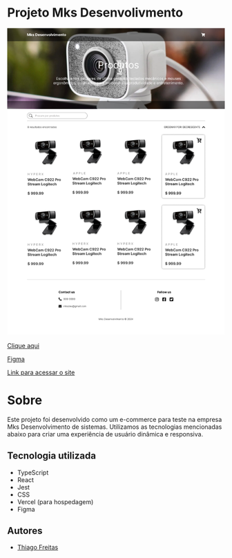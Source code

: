 # Projeto Mks Desenvolivmento

![Screenshot](./src/assets/screenshot.png)

[Clique aqui](https://github.com/Thiago1223/projeto-mks)

[Figma](https://www.figma.com/design/8GnLmPs7gekZPGOj4N7nli/Teste-Mks?node-id=1-2&t=lQwZwflbR0zlOEPu-0)

[Link para acessar o site](https://projeto-mks-ten.vercel.app/)

# Sobre

Este projeto foi desenvolvido como um e-commerce para teste na empresa Mks Desenvolvimento de sistemas. Utilizamos as tecnologias mencionadas abaixo para criar uma experiência de usuário dinâmica e responsiva.

## Tecnologia utilizada 

- TypeScript
- React
- Jest
- CSS
- Vercel (para hospedagem)
- Figma

## Autores
- [Thiago Freitas](https://github.com/Thiago1223)
